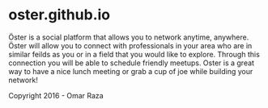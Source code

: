 # oster.github.io
Öster is a social platform that allows you to network anytime, anywhere.
Öster will allow you to connect with professionals in your area who are in similar feilds as you or in a field that you would like to explore. 
Through this connection you will be able to schedule friendly meetups.
Oster is a great way to have a nice lunch meeting or grab a cup of joe while building your network! 





Copyright 2016 - Omar Raza

